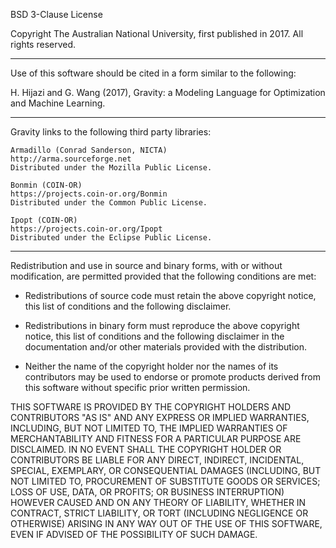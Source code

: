 BSD 3-Clause License

Copyright The Australian National University, first published in 2017.
All rights reserved.

--------------------------------------------------------------------------------

Use of this software should be cited in a form similar to the following:

H. Hijazi and G. Wang (2017), Gravity: a Modeling Language for Optimization and Machine Learning.

--------------------------------------------------------------------------------

Gravity links to the following third party libraries:

    Armadillo (Conrad Sanderson, NICTA)
    http://arma.sourceforge.net
    Distributed under the Mozilla Public License.

    Bonmin (COIN-OR)
    https://projects.coin-or.org/Bonmin
    Distributed under the Common Public License.

    Ipopt (COIN-OR)
    https://projects.coin-or.org/Ipopt
    Distributed under the Eclipse Public License.

--------------------------------------------------------------------------------


Redistribution and use in source and binary forms, with or without
modification, are permitted provided that the following conditions are met:

* Redistributions of source code must retain the above copyright notice, this
  list of conditions and the following disclaimer.

* Redistributions in binary form must reproduce the above copyright notice,
  this list of conditions and the following disclaimer in the documentation
  and/or other materials provided with the distribution.

* Neither the name of the copyright holder nor the names of its
  contributors may be used to endorse or promote products derived from
  this software without specific prior written permission.

THIS SOFTWARE IS PROVIDED BY THE COPYRIGHT HOLDERS AND CONTRIBUTORS "AS IS"
AND ANY EXPRESS OR IMPLIED WARRANTIES, INCLUDING, BUT NOT LIMITED TO, THE
IMPLIED WARRANTIES OF MERCHANTABILITY AND FITNESS FOR A PARTICULAR PURPOSE ARE
DISCLAIMED. IN NO EVENT SHALL THE COPYRIGHT HOLDER OR CONTRIBUTORS BE LIABLE
FOR ANY DIRECT, INDIRECT, INCIDENTAL, SPECIAL, EXEMPLARY, OR CONSEQUENTIAL
DAMAGES (INCLUDING, BUT NOT LIMITED TO, PROCUREMENT OF SUBSTITUTE GOODS OR
SERVICES; LOSS OF USE, DATA, OR PROFITS; OR BUSINESS INTERRUPTION) HOWEVER
CAUSED AND ON ANY THEORY OF LIABILITY, WHETHER IN CONTRACT, STRICT LIABILITY,
OR TORT (INCLUDING NEGLIGENCE OR OTHERWISE) ARISING IN ANY WAY OUT OF THE USE
OF THIS SOFTWARE, EVEN IF ADVISED OF THE POSSIBILITY OF SUCH DAMAGE.
